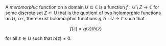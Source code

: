 A *meromorphic* function on a domain $U \subseteq \mathbb{C}$ is a function $f: U \setminus Z \to \mathbb{C}$ for some discrete set $Z \subset U$ that is the quotient of two holomorphic functions on $U$, i.e., there exist holomorphic functions $g, h: U \to \mathbb{C}$ such that 

$$
f(z) = g(z) / h(z)
$$

for all $z \in U$ such that $h(z) \neq 0$.
